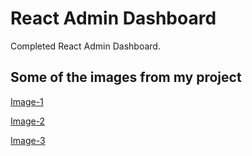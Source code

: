 # React Admin Dashboard

Completed React Admin Dashboard.

## Some of the images from my project

[Image-1](https://github.com/sudarshan-sh/MyDashboardApp/blob/main/public/assets/SS-1.PNG)

[Image-2](https://github.com/sudarshan-sh/MyDashboardApp/blob/main/public/assets/SS-2.PNG)

[Image-3](https://github.com/sudarshan-sh/MyDashboardApp/blob/main/public/assets/SS-3.PNG)
